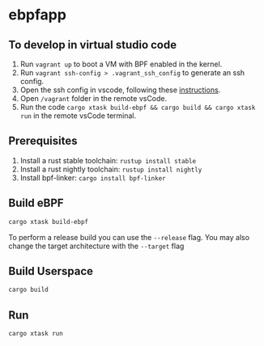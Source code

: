 # ebpfapp

## To develop in virtual studio code

1. Run `vagrant up` to boot a VM with BPF enabled in the kernel.
2. Run `vagrant ssh-config > .vagrant_ssh_config` to generate an ssh config.
3. Open the ssh config in vscode, following these [instructions](https://code.visualstudio.com/blogs/2019/10/03/remote-ssh-tips-and-tricks#:~:text=To%20use%20an%20SSH%20config,ssh%2Fconfig%22.&text=There%20are%20many%20more%20configuration,the%20SSH%20config%20file%20format.).
4. Open `/vagrant` folder in the remote vsCode.
5. Run the code `cargo xtask build-ebpf && cargo build && cargo xtask run` in the remote vsCode terminal.

## Prerequisites

1. Install a rust stable toolchain: `rustup install stable`
1. Install a rust nightly toolchain: `rustup install nightly`
1. Install bpf-linker: `cargo install bpf-linker`

## Build eBPF

```bash
cargo xtask build-ebpf
```

To perform a release build you can use the `--release` flag.
You may also change the target architecture with the `--target` flag

## Build Userspace

```bash
cargo build
```

## Run

```bash
cargo xtask run
```
